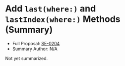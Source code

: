# Add `last(where:)` and `lastIndex(where:)` Methods (Summary)

* Full Proposal: [SE-0204](https://github.com/apple/swift-evolution/blob/main/proposals/0204-add-last-methods.md)
* Summary Author: N/A

Not yet summarized.
